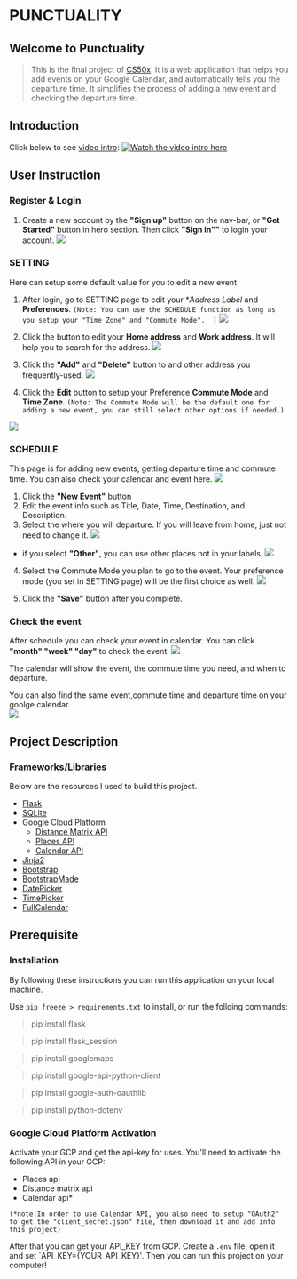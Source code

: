 # PUNCTUALITY

## Welcome to Punctuality
>This is the final project of [CS50x](https://cs50.harvard.edu/x/2020/). It is a web application that helps you add events on your Google Calendar, and automatically tells you the departure time. It simplifies the process of adding a new event and checking the departure time.

## Introduction 
Click below to see [video intro](https://youtu.be/VpiKutowMow):
[![Watch the video intro here](https://img.youtube.com/vi/VpiKutowMow/maxresdefault.jpg)](https://youtu.be/VpiKutowMow)

## User Instruction
### Register & Login
1. Create a new account by the **"Sign up"** button on the nav-bar, or **"Get Started"** button in hero section. Then click **"Sign in""** to login your account.
![](https://i.imgur.com/nIkX0Hw.png)

### SETTING
Here can setup some default value for you to edit a new event 
1. After login, go to SETTING page to edit your **Address Label* and **Preferences**. 
`(Note: You can use the SCHEDULE function as long as you setup your "Time Zone" and "Commute Mode".  )`
![](https://i.imgur.com/ypJ5y9h.png)


2. Click the <i class="fa fa-edit"></i> button to edit your **Home address** and **Work address**. It will help you to search for the address. 
![](https://i.imgur.com/FZ4oOJ2.png=300x150)
3. Click the **"Add"** and **"Delete"** button to and other address you frequently-used.
![](https://i.imgur.com/dLEXtTu.png=300x150)

4. Click the **Edit** button to setup your Preference **Commute Mode** and **Time Zone**.
`(Note: The Commute Mode will be the default one for adding a new event, you can still select other options if needed.)`

![](https://i.imgur.com/6XYHXts.png=300x160)

### SCHEDULE
This page is for adding new events, getting departure time and commute time. You can also check your calendar and event here.
![](https://i.imgur.com/HLTg7Nu.png)

1. Click the **"New Event"** button
2. Edit the event info such as Title, Date, Time, Destination, and Description.
3. Select the where you will departure. If you will leave from home, just not need to change it.
![](https://i.imgur.com/ALApHbv.png=260x340)

- if you select **"Other"**, you can use other places not in your labels.
    ![](https://i.imgur.com/TrJDUtH.png=200x150)

4. Select the Commute Mode you plan to go to the event. Your preference mode (you set in SETTING page) will be the first choice as well.
![](https://i.imgur.com/sSPZukD.png=200x90)

5. Click the **"Save"** button after you complete.

### Check the event

After schedule you can check your event in calendar. You can click **"month" "week" "day"** to check the event.
![](https://i.imgur.com/EvIjSQD.png)

The calendar will show the event, the commute time you need, and when to departure.

You can also find the same event,commute time and departure time on your goolge calendar.  
![](https://i.imgur.com/sbJWrzh.png)

## Project Description
### Frameworks/Libraries
Below are the resources I used to build this project.
- [Flask](https://flask.palletsprojects.com/en/1.1.x/)
- [SQLite](https://www.sqlite.org/index.html)
- Google Cloud Platform
    - [Distance Matrix API](https://developers.google.com/maps/documentation/distance-matrix/overview)
    - [Places API](https://developers.google.com/places/web-service/overview)
    - [Calendar API](https://developers.google.com/calendar)
- [Jinja2](https://jinja.palletsprojects.com/en/2.11.x/)
- [Bootstrap](https://getbootstrap.com/)
- [BootstrapMade](https://bootstrapmade.com/)
- [DatePicker](https://fengyuanchen.github.io/datepicker/)
- [TimePicker](https://www.jonthornton.com/jquery-timepicker/)
- [FullCalendar](https://fullcalendar.io/)

## Prerequisite
### Installation
By following these instructions you can run this application on your local machine.

Use `pip freeze > requirements.txt` to install, or run the folloing commands: 
>pip install flask

>pip install flask_session

>pip install googlemaps

>pip install google-api-python-client

>pip install google-auth-oauthlib

>pip install python-dotenv

### Google Cloud Platform Activation
Activate your GCP and get the api-key for uses.
You'll need to activate the following API in your GCP:
- Places api
- Distance matrix api
- Calendar api*

`(*note:In order to use Calendar API, you also need to setup "OAuth2" to get the "client_secret.json" file, then download it and add into this project) `

After that you can get your API_KEY from GCP.
Create a `.env` file, open it and set
`API_KEY={YOUR_API_KEY}‵. Then you can run this project on your computer!

